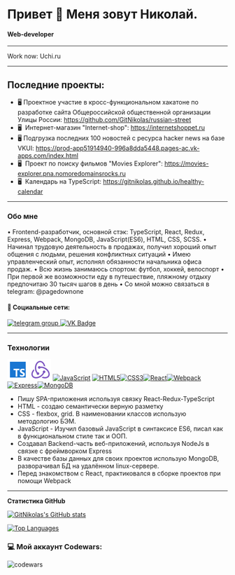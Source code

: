 # Привет 👋 Меня зовут Николай.

#### Web-developer

___
Work now: Uchi.ru
___

## Последние проекты:

* 🖥️ Проектное участие в кросс-функциональном хакатоне по разработке сайта Общероссийской общественной организации Улицы России: https://github.com/GitNikolas/russian-street
* 🖥️  Интернет-магазин "Internet-shop": https://internetshoppet.ru
* 🖥️  Подгрузка последних 100 новостей с ресурса hacker news на базе VKUI: https://prod-app51914940-996a8dda5448.pages-ac.vk-apps.com/index.html
* 🖥️  Проект по поиску фильмов "Movies Explorer": https://movies-explorer.pna.nomoredomainsrocks.ru
* 🖥️  Календарь на TypeScript: https://gitnikolas.github.io/healthy-calendar

___

### Обо мне

• Frontend-разработчик, основной стэк:
 TypeScript, React, Redux, Express, Webpack, MongoDB, JavaScript(ES6), HTML, CSS, SCSS.
• Начинал трудовую деятельность в продажах, получил хороший опыт общения с людьми,
решения конфликтных ситуаций
• Имею управленческий опыт, исполнял обязанности начальника офиса продаж.
• Всю жизнь занимаюсь спортом: футбол, хоккей, велоспорт
• При первой же возможности еду в путешествие, пляжному отдыху предпочитаю 30 тысяч
шагов в день
• Со мной можно связаться в telegram: @pagedownone



#### 🤝 Социальные сети:

  <div id="badges">
    <a href="https://t.me/pagedownone" target="_blank">
      <img src="https://cdn-icons-png.flaticon.com/512/2111/2111646.png" width="40" height="40" alt="telegram group" />
    </a>
    <a href="https://vk.com/nikolay_97" target="_blank">
      <img src="https://cdn-icons-png.flaticon.com/512/145/145813.png" width="40" height="40" alt="VK Badge"/>
    </a>

  </div>

___

### Технологии
<p align="left">
<img src='./src/typeScript.png'>
<img src='./src/redux.png'>
<a href="https://developer.mozilla.org/en-US/docs/Web/JavaScript" target="_blank" rel="noreferrer"><img src="https://raw.githubusercontent.com/danielcranney/readme-generator/main/public/icons/skills/javascript-colored.svg" width="36" height="36" alt="JavaScript" /></a>
<a href="https://developer.mozilla.org/en-US/docs/Glossary/HTML5" target="_blank" rel="noreferrer"><img src="https://raw.githubusercontent.com/danielcranney/readme-generator/main/public/icons/skills/html5-colored.svg" width="36" height="36" alt="HTML5" /></a><a href="https://www.w3.org/TR/CSS/#css" target="_blank" rel="noreferrer"><img src="https://raw.githubusercontent.com/danielcranney/readme-generator/main/public/icons/skills/css3-colored.svg" width="36" height="36" alt="CSS3" /></a><a href="https://reactjs.org/" target="_blank" rel="noreferrer"><img src="https://raw.githubusercontent.com/danielcranney/readme-generator/main/public/icons/skills/react-colored.svg" width="36" height="36" alt="React" /></a><a href="https://webpack.js.org/" target="_blank" rel="noreferrer"><img src="https://raw.githubusercontent.com/danielcranney/readme-generator/main/public/icons/skills/webpack-colored.svg" width="36" height="36" alt="Webpack" /></a><a href="https://expressjs.com/" target="_blank" rel="noreferrer"><img src="https://raw.githubusercontent.com/danielcranney/readme-generator/main/public/icons/skills/express-colored.svg" width="36" height="36" alt="Express" /></a><a href="https://www.mongodb.com/" target="_blank" rel="noreferrer"><img src="https://raw.githubusercontent.com/danielcranney/readme-generator/main/public/icons/skills/mongodb-colored.svg" width="36" height="36" alt="MongoDB" /></a>
</p>

- Пишу SPA-приложения используя связку React-Redux-TypeScript
- HTML - создаю семантически верную разметку
- СSS - flexbox, grid. В наименовании классов использую методологию БЭМ.
- JavaScript - Изучил базовый JavaScript в синтаксисе ES6, писал как в функциональном стиле так и ООП.
- Создавал Backend-часть веб-приложений, используя NodeJs в связке с фреймворком Express
- В качестве базы данных для своих проектов использую MongoDB, разворачивал БД на удалённом linux-сервере.
- Перед знакомством с React, практиковался в сборке проектов при помощи Webpack

___

<b> Статистика GitHub</b>

<a href="http://www.github.com/GitNikolas"><img src="https://github-readme-stats.vercel.app/api?username=GitNikolas&show_icons=true&hide=&count_private=true&title_color=3382ed&text_color=ffffff&icon_color=22c55e&bg_color=1c1917&hide_border=true&show_icons=true" alt="GitNikolas's GitHub stats" /></a>

<a href="https://github.com/GitNikolas" align="left"><img src="https://github-readme-stats.vercel.app/api/top-langs/?username=GitNikolas&langs_count=10&title_color=3382ed&text_color=ffffff&icon_color=22c55e&bg_color=1c1917&hide_border=true&locale=en&custom_title=Top%20%Languages" alt="Top Languages" /></a>

### 💻 Мой аккаунт Codewars:

![codewars](https://www.codewars.com/users/NikolasCodeWarrior/badges/large)
